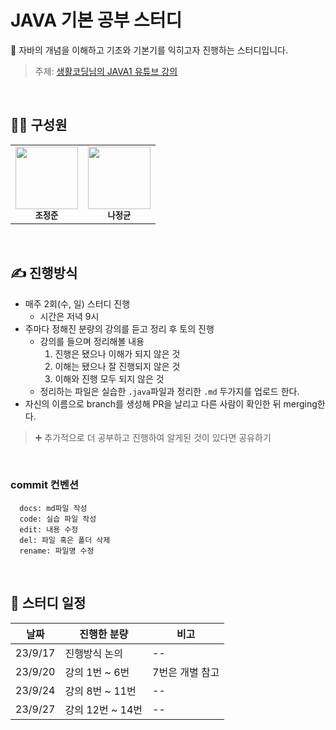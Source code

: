 # JAVA 기본 공부 스터디

🎯 자바의 개념을 이해하고 기초와 기본기를 익히고자 진행하는 스터디입니다.

> 주제: [생활코딩님의 JAVA1 유튜브 강의](https://www.youtube.com/watch?v=-dPXqgWQBGE&list=PLuHgQVnccGMAIluRRVsC1e79ri-dwnBmR&index=1&t=207s)

<br/>

## 🙋‍♂️ 구성원

<table>
  <tr>
    <td align="center">
      <a href="https://github.com/Jeong-jj">
        <img src="https://avatars.githubusercontent.com/Jeong-jj" width="100px;" alt="" /><br/>
      </a>
        <sub>
          <b>조정준</b>
        </sub>
    </td>
    <td align="center">
      <a href="https://github.com/5dotseven">
        <img src="https://avatars.githubusercontent.com/5dotseven" width="100px;" alt="" /><br/>
      </a>
        <sub>
          <b>나정균</b>
        </sub>
    </td>
  </tr>
</table>

<br/>

## ✍ 진행방식

- 매주 2회(수, 일) 스터디 진행
  - 시간은 저녁 9시
- 주마다 정해진 분량의 강의를 듣고 정리 후 토의 진행
  - 강의를 들으며 정리해볼 내용
    1. 진행은 됐으나 이해가 되지 않은 것
    2. 이해는 됐으나 잘 진행되지 않은 것
    3. 이해와 진행 모두 되지 않은 것
  - 정리하는 파일은 실습한 `.java`파일과 정리한 `.md` 두가지를 업로드 한다.
- 자신의 이름으로 branch를 생성해 PR을 날리고 다른 사람이 확인한 뒤 merging한다.

> ➕ 추가적으로 더 공부하고 진행하여 알게된 것이 있다면 공유하기

<br/>

### commit 컨벤션

```
  docs: md파일 작성
  code: 실습 파일 작성
  edit: 내용 수정
  del: 파일 혹은 폴더 삭제
  rename: 파일명 수정
```

<br/>

## 📆 스터디 일정

| 날짜    | 진행한 분량      | 비고            |
| ------- | ---------------- | --------------- |
| 23/9/17 | 진행방식 논의    | --              |
| 23/9/20 | 강의 1번 ~ 6번   | 7번은 개별 참고 |
| 23/9/24 | 강의 8번 ~ 11번  | --              |
| 23/9/27 | 강의 12번 ~ 14번 | --              |
